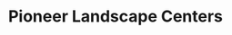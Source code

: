 ---
title: "Pioneer Landscape Centers"
url: /scottsdale/pioneer-landscape-centers/
shop: Garten-Center
---